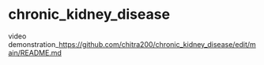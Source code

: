 # chronic_kidney_disease
video demonstration_https://github.com/chitra200/chronic_kidney_disease/edit/main/README.md
